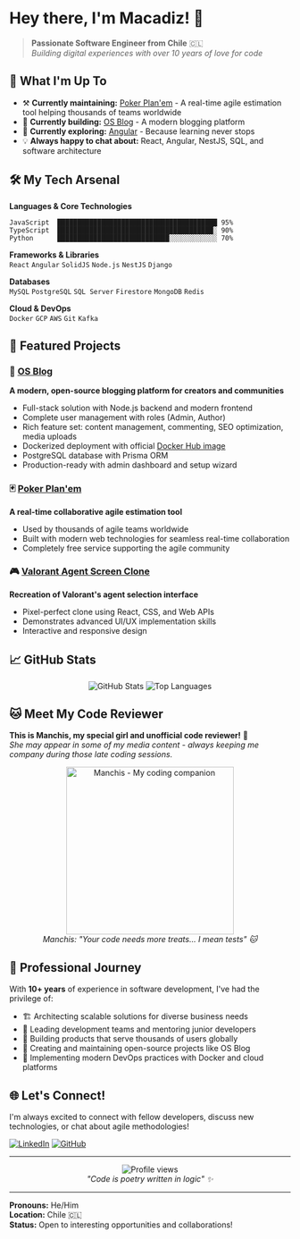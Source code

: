 # Hey there, I'm Macadiz! 👋

> **Passionate Software Engineer from Chile** 🇨🇱  
> *Building digital experiences with over 10 years of love for code*

## 🚀 What I'm Up To

- ⚒️ **Currently maintaining:** [Poker Plan'em](https://www.pokerplanem.com) - A real-time agile estimation tool helping thousands of teams worldwide
- 🔭 **Currently building:** [OS Blog](https://hub.docker.com/r/mjacadiz/os-blog) - A modern blogging platform
- 🌱 **Currently exploring:** [Angular](https://angular.dev) - Because learning never stops
- 💡 **Always happy to chat about:** React, Angular, NestJS, SQL, and software architecture

## 🛠️ My Tech Arsenal

**Languages & Core Technologies**
```
JavaScript  ████████████████████████████████████████ 95%
TypeScript  ███████████████████████████████████████░ 90%
Python      ████████████████████████████░░░░░░░░░░░░ 70%
```

**Frameworks & Libraries**  
`React` `Angular` `SolidJS` `Node.js` `NestJS` `Django`

**Databases**  
`MySQL` `PostgreSQL` `SQL Server` `Firestore` `MongoDB` `Redis`

**Cloud & DevOps**  
`Docker` `GCP` `AWS` `Git` `Kafka`

## 🎯 Featured Projects

### 📄 [OS Blog](https://github.com/macadiz/os-blog)
**A modern, open-source blogging platform for creators and communities**
- Full-stack solution with Node.js backend and modern frontend
- Complete user management with roles (Admin, Author)
- Rich feature set: content management, commenting, SEO optimization, media uploads
- Dockerized deployment with official [Docker Hub image](https://hub.docker.com/r/mjacadiz/os-blog)
- PostgreSQL database with Prisma ORM
- Production-ready with admin dashboard and setup wizard

### 🃏 [Poker Plan'em](https://www.pokerplanem.com)
**A real-time collaborative agile estimation tool**
- Used by thousands of agile teams worldwide
- Built with modern web technologies for seamless real-time collaboration
- Completely free service supporting the agile community

### 🎮 [Valorant Agent Screen Clone](https://github.com/macadiz/valorant-agent-screen)
**Recreation of Valorant's agent selection interface**
- Pixel-perfect clone using React, CSS, and Web APIs
- Demonstrates advanced UI/UX implementation skills
- Interactive and responsive design

## 📈 GitHub Stats

<div align="center">
  <img src="https://github-readme-stats.vercel.app/api?username=macadiz&show_icons=true&theme=tokyonight&hide_border=true&bg_color=1a1b27" alt="GitHub Stats" />
  <img src="https://github-readme-stats.vercel.app/api/top-langs/?username=macadiz&layout=compact&theme=tokyonight&hide_border=true&bg_color=1a1b27" alt="Top Languages" />
</div>

## 🐱 Meet My Code Reviewer

**This is Manchis, my special girl and unofficial code reviewer!** 🐾  
*She may appear in some of my media content - always keeping me company during those late coding sessions.*

<div align="center">
  <img src="https://github.com/macadiz/macadiz/assets/7191000/1484c146-cd83-4f95-aa31-e253298af229" alt="Manchis - My coding companion" width="300" />
  <br/>
  <em>Manchis: "Your code needs more treats... I mean tests" 🐱</em>
</div>

## 💼 Professional Journey

With **10+ years** of experience in software development, I've had the privilege of:
- 🏗️ Architecting scalable solutions for diverse business needs
- 👥 Leading development teams and mentoring junior developers  
- 🚀 Building products that serve thousands of users globally
- 🌟 Creating and maintaining open-source projects like OS Blog
- 🐳 Implementing modern DevOps practices with Docker and cloud platforms

## 🌐 Let's Connect!

I'm always excited to connect with fellow developers, discuss new technologies, or chat about agile methodologies!

[![LinkedIn](https://img.shields.io/badge/LinkedIn-0077B5?style=for-the-badge&logo=linkedin&logoColor=white)](https://www.linkedin.com/in/macadiz/)
[![GitHub](https://img.shields.io/badge/GitHub-100000?style=for-the-badge&logo=github&logoColor=white)](https://github.com/macadiz)

---

<div align="center">
  <img src="https://komarev.com/ghpvc/?username=macadiz&color=blueviolet&style=for-the-badge&label=PROFILE+VIEWS" alt="Profile views" />
  <br/>
  <em>"Code is poetry written in logic" ✨</em>
</div>

---

**Pronouns:** He/Him  
**Location:** Chile 🇨🇱  
**Status:** Open to interesting opportunities and collaborations!
